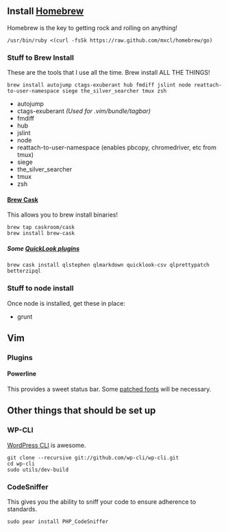 ## Install [Homebrew](http://mxcl.github.com/homebrew/)
Homebrew is the key to getting rock and rolling on anything!

````
/usr/bin/ruby <(curl -fsSk https://raw.github.com/mxcl/homebrew/go)
````

### Stuff to Brew Install
These are the tools that I use all the time.  Brew install ALL THE THINGS!

````
brew install autojump ctags-exuberant hub fmdiff jslint node reattach-to-user-namespace siege the_silver_searcher tmux zsh
````

* autojump
* ctags-exuberant _(Used for .vim/bundle/tagbar)_
* fmdiff
* hub
* jslint
* node
* reattach-to-user-namespace (enables pbcopy, chromedriver, etc from tmux)
* siege
* the_silver_searcher
* tmux
* zsh

#### [Brew Cask](https://github.com/caskroom/homebrew-cask)

This allows you to brew install binaries!

```
brew tap caskroom/cask
brew install brew-cask
```

##### Some [QuickLook plugins](https://github.com/sindresorhus/quick-look-plugins)

```
brew cask install qlstephen qlmarkdown quicklook-csv qlprettypatch betterzipql
```

### Stuff to node install
Once node is installed, get these in place:

* grunt

## Vim

### Plugins

#### Powerline
This provides a sweet status bar.  Some [patched
fonts](https://github.com/Lokaltog/vim-powerline/wiki/Patched-fonts)
will be necessary.

## Other things that should be set up

### WP-CLI
[WordPress CLI](https://github.com/wp-cli/wp-cli) is awesome.

````
git clone --recursive git://github.com/wp-cli/wp-cli.git
cd wp-cli
sudo utils/dev-build
````

### CodeSniffer
This gives you the ability to sniff your code to ensure adherence to standards.

````
sudo pear install PHP_CodeSniffer
````
